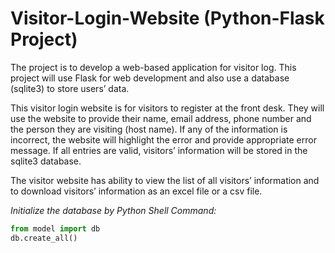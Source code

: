 # Visitor-Login-Website (Python-Flask Project)
The project is to develop a web-based application for visitor log. This project will use Flask for web development and also use a database (sqlite3) to store users’ data.

This visitor login website is for visitors to register at the front desk.  They will use the website to provide their name, email address, phone number and the person they are visiting (host name). If any of the information is incorrect, the website will highlight the error and provide appropriate error message. If all entries are valid, visitors’ information will be stored in the sqlite3 database.

The visitor website has ability to view the list of all visitors’ information and to download visitors’ information as an excel file or a csv file. 

*Initialize the database by Python Shell Command:*    
```python
from model import db
db.create_all()

